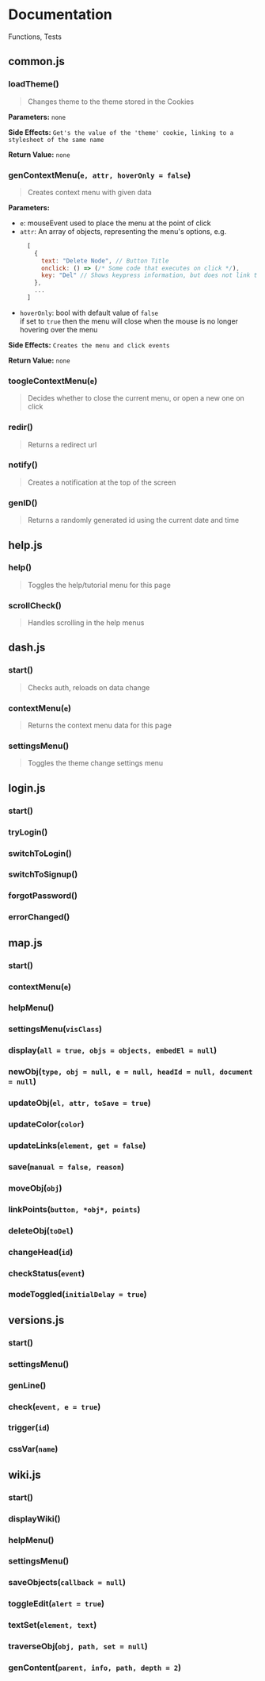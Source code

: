 # Documentation

Functions, Tests

## common.js

### loadTheme()

>Changes theme to the theme stored in the Cookies

**Parameters:** `none`

**Side Effects:** `Get's the value of the 'theme' cookie, linking to a stylesheet of the same name`

**Return Value:** `none`

### genContextMenu(`e, attr, hoverOnly = false`)

>Creates context menu with given data

**Parameters:**
* `e`: mouseEvent used to place the menu at the point of click
* `attr`: An array of objects, representing the menu's options, e.g.
  ```js
    [
      {
        text: "Delete Node", // Button Title
        onclick: () => (/* Some code that executes on click */),
        key: "Del" // Shows keypress information, but does not link to keypress here
      },
      ...
    ]
  ```
* `hoverOnly`: bool with default value of `false`\
  if set to `true` then the menu will close when the mouse is no longer hovering over the menu

**Side Effects:** `Creates the menu and click events`

**Return Value:** `none`

### toogleContextMenu(`e`)

>Decides whether to close the current menu, or open a new one on click

### redir()

>Returns a redirect url

### notify()

>Creates a notification at the top of the screen

### genID()

>Returns a randomly generated id using the current date and time

## help.js

### help()

>Toggles the help/tutorial menu for this page

### scrollCheck()

>Handles scrolling in the help menus

## dash.js

### start()

>Checks auth, reloads on data change

### contextMenu(`e`)

>Returns the context menu data for this page

### settingsMenu()

>Toggles the theme change settings menu

## login.js

### start()

### tryLogin()

### switchToLogin()

### switchToSignup()

### forgotPassword()

### errorChanged()

## map.js

### start()

### contextMenu(`e`)

### helpMenu()

### settingsMenu(`visClass`)

### display(`all = true, objs = objects, embedEl = null`)

### newObj(`type, obj = null, e = null, headId = null, document = null`)

### updateObj(`el, attr, toSave = true`)

### updateColor(`color`)

### updateLinks(`element, get = false`)

### save(`manual = false, reason`)

### moveObj(`obj`)

### linkPoints(`button, *obj*, points`)

### deleteObj(`toDel`)

### changeHead(`id`)

### checkStatus(`event`)

### modeToggled(`initialDelay = true`)

## versions.js

### start()

### settingsMenu()

### genLine()

### check(`event, e = true`)

### trigger(`id`)

### cssVar(`name`)

## wiki.js

### start()

### displayWiki()

### helpMenu()

### settingsMenu()

### saveObjects(`callback = null`)

### toggleEdit(`alert = true`)

### textSet(`element, text`)

### traverseObj(`obj, path, set = null`)

### genContent(`parent, info, path, depth = 2`)
